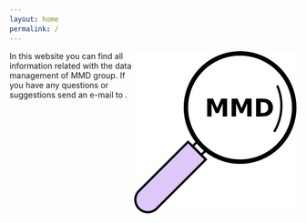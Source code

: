 ```yaml
---
layout: home
permalink: /
---
```

<img src="img/wikiLogo.png" align="right">
In this website you can find all information related with the data management of MMD group. If you have any questions or suggestions send an e-mail to <pedro.silva@aalto.fi>.

